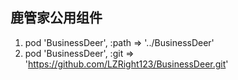 
## 鹿管家公用组件
1. pod 'BusinessDeer', :path => '../BusinessDeer'
2. pod 'BusinessDeer', :git => 'https://github.com/LZRight123/BusinessDeer.git'

<!-- ## [BusinessComponents](https://github.com/LZRight123/BusinessComponents.git) 的子模块 -->